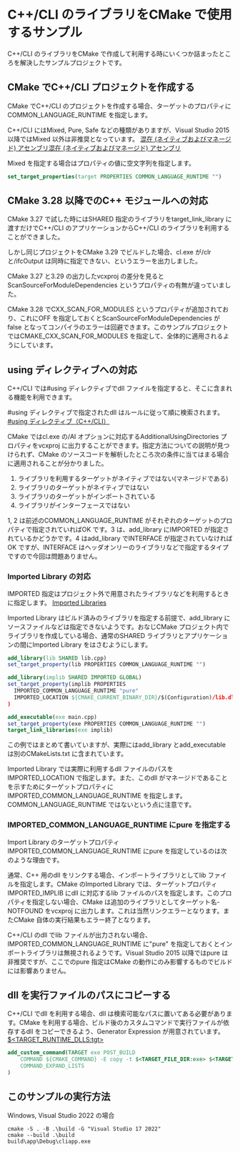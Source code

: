 # C++/CLI のライブラリをCMake で使用するサンプル

C++/CLI のライブラリをCMake で作成して利用する時にいくつか詰まったところを解決したサンプルプロジェクトです。

## CMake でC++/CLI プロジェクトを作成する

CMake でC++/CLI のプロジェクトを作成する場合、ターゲットのプロパティにCOMMON_LANGUAGE_RUNTIME を指定します。

C++/CLI にはMixed, Pure, Safe などの種類がありますが、Visual Studio 2015 以降ではMixed 以外は非推奨となっています。
[混在 (ネイティブおよびマネージド) アセンブリ混在 (ネイティブおよびマネージド) アセンブリ](https://learn.microsoft.com/ja-jp/cpp/dotnet/mixed-native-and-managed-assemblies?view=msvc-170)

Mixed を指定する場合はプロパティの値に空文字列を指定します。

```cmake
set_target_properties(target PROPERTIES COMMON_LANGUAGE_RUNTIME "")
```

## CMake 3.28 以降でのC++ モジュールへの対応

CMake 3.27 で試した時にはSHARED 指定のライブラリをtarget_link_library に渡すだけでC++/CLI のアプリケーションからC++/CLI のライブラリを利用することができました。

しかし同じプロジェクトをCMake 3.29 でビルドした場合、cl.exe が/clr と/ifcOutput は同時に指定できない、というエラーを出力しました。

CMake 3.27 と3.29 の出力したvcxproj の差分を見るとScanSourceForModuleDependencies というプロパティの有無が違っていました。

CMake 3.28 でCXX_SCAN_FOR_MODULES というプロパティが追加されており、これにOFF を指定しておくとScanSourceForModuleDependencies がfalse となってコンパイラのエラーは回避できます。このサンプルプロジェクトではCMAKE_CXX_SCAN_FOR_MODULES を指定して、全体的に適用されるようにしています。

## using ディレクティブへの対応

C++/CLI では#using ディレクティブでdll ファイルを指定すると、そこに含まれる機能を利用できます。

#using ディレクティブで指定されたdll はルールに従って順に検索されます。
[#using ディレクティブ（C++/CLI）](https://learn.microsoft.com/ja-jp/cpp/preprocessor/hash-using-directive-cpp?view=msvc-170)

CMake ではcl.exe の/AI オプションに対応するAdditionalUsingDirectories プロパティをvcxproj に出力することができます。指定方法についての説明が見つけられず、CMake のソースコードを解析したところ次の条件に当てはまる場合に適用されることが分かりました。

1. ライブラリを利用するターゲットがネイティブではない(マネージドである)
2. ライブラリのターゲットがネイティブではない
3. ライブラリのターゲットがインポートされている
4. ライブラリがインターフェースではない

1, 2 は前述のCOMMON_LANGUAGE_RUNTIME がそれぞれのターゲットのプロパティで指定されていればOK です。3 は、add_library にIMPORTED が指定されているかどうかです。4 はadd_library でINTERFACE が指定されていなければOK ですが、INTERFACE はヘッダオンリーのライブラリなどで指定するタイプですので今回は問題ありません。

### Imported Library の対応

IMPORTED 指定はプロジェクト外で用意されたライブラリなどを利用するときに指定します。
[Imported Libraries](https://cmake.org/cmake/help/latest/command/add_library.html#imported-libraries)

Imported Library はビルド済みのライブラリを指定する前提で、add_library にソースファイルなどは指定できないようです。おなじCMake プロジェクト内でライブラリを作成している場合、通常のSHARED ライブラリとアプリケーションの間にImported Library をはさむようにします。

```cmake
add_library(lib SHARED lib.cpp)
set_target_property(lib PROPERTIES COMMON_LANGUAGE_RUNTIME "")

add_library(implib SHARED IMPORTED GLOBAL)
set_target_property(implib PROPERTIES
  IMPORTED_COMMON_LANGUAGE_RUNTIME "pure"
  IMPORTED_LOCATION ${CMAKE_CURRENT_BINARY_DIR}/$(Configuration)/lib.dll
)

add_executable(exe main.cpp)
set_target_property(exe PROPERTIES COMMON_LANGUAGE_RUNTIME "")
target_link_libraries(exe implib)
```

この例ではまとめて書いていますが、実際にはadd_library とadd_executable は別のCMakeLists.txt に含まれています。

Imported Library では実際に利用するdll ファイルのパスをIMPORTED_LOCATION で指定します。また、このdll がマネージドであることを示すためにターゲットプロパティにIMPORTED_COMMON_LANGUAGE_RUNTIME を指定します。COMMON_LANGUAGE_RUNTIME ではないという点に注意です。

### IMPORTED_COMMON_LANGUAGE_RUNTIME にpure を指定する

Import Library のターゲットプロパティIMPORTED_COMMON_LANGUAGE_RUNTIME にpure を指定しているのは次のような理由です。

通常、C++ 用のdll をリンクする場合、インポートライブラリとしてlib ファイルを指定します。CMake のImported Library では、ターゲットプロパティIMPORTED_IMPLIB にdll に対応するlib ファイルのパスを指定します。このプロパティを指定しない場合、CMake は追加のライブラリとしてターゲット名-NOTFOUND をvcxproj に出力します。これは当然リンクエラーとなります。またCMake 自体の実行結果もエラー終了となります。

C++/CLI のdll でlib ファイルが出力されない場合、IMPORTED_COMMON_LANGUAGE_RUNTIME に"pure" を指定しておくとインポートライブラリは無視されるようです。Visual Studio 2015 以降ではpure は非推奨ですが、ここでのpure 指定はCMake の動作にのみ影響するものでビルドには影響ありません。

## dll を実行ファイルのパスにコピーする

C++/CLI でdll を利用する場合、dll は検索可能なパスに置いてある必要があります。CMake を利用する場合、ビルド後のカスタムコマンドで実行ファイルが依存するdll をコピーできるよう、Generator Expression が用意されています。
[$<TARGET_RUNTIME_DLLS:tgt>](https://cmake.org/cmake/help/latest/manual/cmake-generator-expressions.7.html#genex:TARGET_RUNTIME_DLLS)

```cmake
add_custom_command(TARGET exe POST_BUILD
    COMMAND ${CMAKE_COMMAND} -E copy -t $<TARGET_FILE_DIR:exe> $<TARGET_RUNTIME_DLLS:exe>
    COMMAND_EXPAND_LISTS
)
```

## このサンプルの実行方法

Windows, Visual Studio 2022 の場合

```
cmake -S . -B .\build -G "Visual Studio 17 2022"
cmake --build .\build
build\app\Debug\cliapp.exe
```

